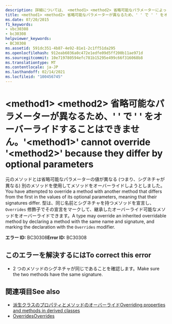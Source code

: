 ```yaml
---
description: 詳細については、 <method1> <method2> 省略可能なパラメーターによって異なるため、' ' で ' ' をオーバーライドすることはできません。
title: <method1> <method2> 省略可能なパラメーターが異なるため、' ' で ' ' をオーバーライドすることはできません。
ms.date: 07/20/2015
f1_keywords:
- vbc30308
- bc30308
helpviewer_keywords:
- BC30308
ms.assetid: 591dc351-4b87-4e92-81e1-2c1ff51da295
ms.openlocfilehash: 912eab6036a0c472e1edfe09d5ff200b11ae971d
ms.sourcegitcommit: 10e719780594efc781b15295e499c66f316068b8
ms.translationtype: MT
ms.contentlocale: ja-JP
ms.lasthandoff: 02/14/2021
ms.locfileid: "100456745"
---
```

# <a name="method1-cannot-override-method2-because-they-differ-by-optional-parameters"></a><span data-ttu-id="51904-103">\<method1> \<method2> 省略可能なパラメーターが異なるため、' ' で ' ' をオーバーライドすることはできません。</span><span class="sxs-lookup"><span data-stu-id="51904-103">'\<method1>' cannot override '\<method2>' because they differ by optional parameters</span></span>

<span data-ttu-id="51904-104">元のメソッドとは省略可能なパラメーターの値が異なる (つまり、シグネチャが異なる) 別のメソッドを使用してメソッドをオーバーライドしようとしました。</span><span class="sxs-lookup"><span data-stu-id="51904-104">You have attempted to override a method with another method that differs from the first in the values of its optional parameters, meaning that their signatures differ.</span></span> <span data-ttu-id="51904-105">型は、同じ名前とシグネチャを持つメソッドを宣言し、 `Overrides` 修飾子でその宣言をマークして、継承したオーバーライド可能なメソッドをオーバーライドできます。</span><span class="sxs-lookup"><span data-stu-id="51904-105">A type may override an inherited overridable method by declaring a method with the same name and signature, and marking the declaration with the `Overrides` modifier.</span></span>  
  
 <span data-ttu-id="51904-106">**エラー ID:** BC30308</span><span class="sxs-lookup"><span data-stu-id="51904-106">**Error ID:** BC30308</span></span>  
  
## <a name="to-correct-this-error"></a><span data-ttu-id="51904-107">このエラーを解決するには</span><span class="sxs-lookup"><span data-stu-id="51904-107">To correct this error</span></span>  
  
- <span data-ttu-id="51904-108">2 つのメソッドのシグネチャが同じであることを確認します。</span><span class="sxs-lookup"><span data-stu-id="51904-108">Make sure the two methods have the same signature.</span></span>  
  
## <a name="see-also"></a><span data-ttu-id="51904-109">関連項目</span><span class="sxs-lookup"><span data-stu-id="51904-109">See also</span></span>

- [<span data-ttu-id="51904-110">派生クラスのプロパティとメソッドのオーバーライド</span><span class="sxs-lookup"><span data-stu-id="51904-110">Overriding properties and methods in derived classes</span></span>](../programming-guide/language-features/objects-and-classes/inheritance-basics.md#overriding-properties-and-methods-in-derived-classes)
- [<span data-ttu-id="51904-111">Overrides</span><span class="sxs-lookup"><span data-stu-id="51904-111">Overrides</span></span>](../language-reference/modifiers/overrides.md)
